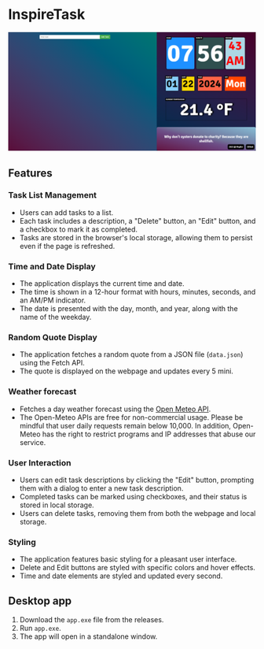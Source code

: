 # InspireTask
![Local Image](demo.png)

## Features

### Task List Management

- Users can add tasks to a list.
- Each task includes a description, a "Delete" button, an "Edit" button, and a checkbox to mark it as completed.
- Tasks are stored in the browser's local storage, allowing them to persist even if the page is refreshed.

### Time and Date Display

- The application displays the current time and date.
- The time is shown in a 12-hour format with hours, minutes, seconds, and an AM/PM indicator.
- The date is presented with the day, month, and year, along with the name of the weekday.

### Random Quote Display

- The application fetches a random quote from a JSON file (`data.json`) using the Fetch API.
- The quote is displayed on the webpage and updates every 5 mini.

### Weather forecast

- Fetches a day weather forecast using the [Open Meteo API](https://open-meteo.com/).
- The Open-Meteo APIs are free for non-commercial usage. Please be mindful that user daily requests remain below 10,000. In addition, Open-Meteo has the right to restrict programs and IP addresses that abuse our service.

### User Interaction

- Users can edit task descriptions by clicking the "Edit" button, prompting them with a dialog to enter a new task description.
- Completed tasks can be marked using checkboxes, and their status is stored in local storage.
- Users can delete tasks, removing them from both the webpage and local storage.

### Styling

- The application features basic styling for a pleasant user interface.
- Delete and Edit buttons are styled with specific colors and hover effects.
- Time and date elements are styled and updated every second.

## Desktop app

1. Download the `app.exe` file from the releases.
2. Run `app.exe`.
3. The app will open in a standalone window.